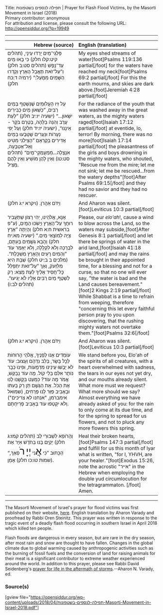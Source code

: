 <html>
<head></head>
<body>
Title: תפילה לנספים בשטפונות | Prayer for Flash Flood Victims, by the Masorti Movement in Israel (2018)<br />
Primary contributor: anonymous<br />
For attribution and license, please consult the following URL: <a href="http://opensiddur.org/?p=19949">http://opensiddur.org/?p=19949</a>
<p />
<hr />

<table style="margin-left: auto;margin-right: auto;" class="draggable">
<thead><tr><th id="x" style="text-align: right;">Hebrew (source)</th><th style="text-align: left;">English (translation)</th></tr></thead>
<tbody>
<tr><td style="vertical-align:top;" width="46%">
<div class="liturgy"><span lang="he">
פַּלְגֵי־מַיִם יָרְדוּ עֵינָי, <span class="citation">(תהלים קיט:קלו חלק)</span> 
כִּי בָאוּ מַיִם עַד־נָפֶשׁ <span class="citation">(תהלים סט:ב חלק)</span> 
וְ”עַל־זֹאת תֶּאֱבַל הָאָרֶץ 
וְקָדְרוּ הַשָּׁמַיִם מִמָּעַל:“ <span class="citation">(ירמיה ד:כח חלק)</span>
</span></div></td>
 
<td style="vertical-align:top;" width="53%">
<div class="english">
My eyes shed streams of water[foot]Psalms 119:136 partial[/foot]
for the waters have reached my neck[foot]Psalms 69:2 partial[/foot]
For this the earth mourns, 
and skies are dark above.[foot]Jeremiah 4:28 partial[/foot]
</div></td></tr>


<tr><td style="vertical-align:top;" width="46%">
<div class="liturgy"><span lang="he">
עַל זִיו הָעֲלוּמִים שֶׁנִּשְׁטַף בְּמַיִם רַבִּים, 
”כְּשְׁאוֹן מַיִם כַּבִּירִים יִשָּׁאוּן...“ <span class="citation">(ישעיה יז:יב חלק)</span> 
”לְעֵת עֶרֶב וְהִנֵּה בַלָּהָה, בְּטֶרֶם בֹּקֶר - אֵינֶנּוּ“, <span class="citation">(ישעיה יז:יד חלק)</span>
וְעַל יְפִי נְעָרוֹת וּנְעָרִים שֶׁטָּבְעוּ בְּמַיִם אַדִּירִים בְּקָרְאָם 
”הַצִּילֵנִי מִטִּיט וְאַל־אֶטְבָּעָה, 
אִנָּצְלָה...מִמַּעֲמַקֵּי־מָיִם“ <span class="citation">(תהלים סט:טו)</span> 
וְאֵין לָהֶן מוֹשִׁיעַ וְאֵין לָהֶם מַצִּיל.
</span></div></td>
 
<td style="vertical-align:top;" width="53%">
<div class="english">
For the radiance of the youth that was washed away in the great waters,
as the mighty waters raged[foot]Isaiah 17:12 partial[/foot]
at eventide, lo, terror! By morning, there was no more[foot]Isaiah 17:14 partial[/foot]
the pleasantness of the girls and boys drowning in the mighty waters, who shouted,
"Rescue me from the mire; let me not sink; 
let me be rescued...from the watery depths"[foot]After Psalms 69:15[/foot]
and they had no savior and they had no rescuer.
</div></td></tr>


<tr><td style="vertical-align:top;" width="46%">
<div class="liturgy"><span lang="he">
וַיִּדֹּם אַהֲרֹן. <span class="citation">(ויקרא י:ג חלק)</span> 
</span></div></td>
 
<td style="vertical-align:top;" width="53%">
<div class="english">
And Aharon was silent.[foot]Leviticus 10:3 partial[/foot]
</div></td></tr>


<tr><td style="vertical-align:top;" width="46%">
<div class="liturgy"><span lang="he">
אָנָּא, אֱלֹהֵינוּ, 
יְהִי רָצוֹן שֶׁתַּעֲבִיר רוּחֲךָ עַל־הָאָרֶץ וְיָשֹׁכּוּ הַמָּיִם, <span class="citation">(ע"פ בראשית ח:א חלק)</span> 
וְהָיְתָה ”אֶרֶץ צִיָּה לְמוֹצָאֵי מַיִם.” <span class="citation">(ישעיה מא:יח חלק)</span>
וְהָבֵא גְּשָׁמִים בְּעִתָּם, 
לִבְרָכָה וְלֹא לִקְלָלָה, 
וְלֹא יֵאָמֵר עוֹד 
”וְהַמַּיִם רָעִים וְהָאָרֶץ מְשַׁכָּלֶת“. <span class="citation">(מלכים ב ב:יט חלק)</span> 
שַׁבָּת הִיא מִלִּזְעֹק, וְאַךְ 
”עַל־זֹאת יִתְפַּלֵל כׇּל־חָסִיד אֵלֶיךָ לְעֵת מְצֹא: 
רַק לְשֵׁטֶף מַיִם רַבִּים אֵלָיו לֹא יַגִיעוּ“. <span class="citation">(תהלים לב:ו)</span> 
</span></div></td>
 
<td style="vertical-align:top;" width="53%">
<div class="english">
Please, our <em>elo'ah</em>!,
cause a wind to blow across the Land, so the waters may subside,[foot]After Genesis 8:1 partial[/foot]
and let there be springs of water in the arid land,[foot]Isaiah 41:18 partial[/foot]
and may the rains be brought in their appointed time,
for a blessing and not for a curse,
so that no one will ever say, 
"the water is bad and the Land causes bereavement."[foot]2 Kings 2:19 partial[/foot]
While Shabbat is a time to refrain from weeping, therefore
"concerning this let every faithful person pray to you upon discovering, 
that the rushing mighty waters not overtake them."[foot]Psalms 32:6[/foot]
</div></td></tr>


<tr><td style="vertical-align:top;" width="46%">
<div class="liturgy"><span lang="he">
וַיִּדֹּם אַהֲרֹן. <span class="citation">(ויקרא י:ג חלק)</span> 
</span></div></td>
 
<td style="vertical-align:top;" width="53%">
<div class="english">
And Aharon was silent.[foot]Leviticus 10:3 partial[/foot]
</div></td></tr>


<tr><td style="vertical-align:top;" width="46%">
<div class="liturgy"><span lang="he">
עוֹמְדִים אָנוּ לְפָנֶיךָ, 
אֱלֹהֵי הָרוּחוֹת לְכׇל בָּשָׂר, 
בְּלֵב נִדְהָם וְעָצוּב: 
עוֹד לֹא יָבְשׁוּ עֵינֵינוּ מִדְּמָעוֹת, 
וּפִינוּ כְּבָר נוֹתָר אִלֵּם בְּלִי קוֹל. 
מָה עוֹד נְבַקֵּשׁ, אֱמֹר מָה עוֹד? 
כִּמְעַט בִּקַּשְׁנוּ לָנוּ אֶת הַכֹּל. 
אֶת הַגֶשֶׁם תֵּן רַק בְּעִתּוֹ 
וּבָאָבִיב פַּזֵּר לָנוּ פְּרָחִים, <span class="citation">(שמואל אימברמן, "אנחנו לא צריכים")</span> 
וְלֹא יִקָּטְפוּ עוֹד בְּאָבִיב פְּרִיחָתָם.
</span></div></td>
 
<td style="vertical-align:top;" width="53%">
<div class="english">
We stand before you,
Elo'ah of the spirits of all creatures,
with a heart overwhelmed with sadness,
the tears in our eyes not yet dry,
and our mouths already silent.
What more must we request? What more should we say?
Almost everything we have already asked of you:
for the rain to only come at its due time,
and for the spring to spread for us flowers,
and not to pluck any more flowers this spring.
</div></td></tr>


<tr><td style="vertical-align:top;" width="46%">
<div class="liturgy"><span lang="he">
וְהָרוֹפֵא לִשְׁבוּרֵי לֵב <span class="citation">(תהלים קמז:ג חלק)</span> 
יְקַיֵּם בָּנוּ בְּחֹדֶשׁ אִיָּר אֶת הַכָּתוּב
”כִּי <span style="font-size: xx-large;">אֲ</span>נִי <span style="font-size: xx-large;">יְיָ</span> <span style="font-size: xx-large;">רֹ</span>פְאֶךָ,“ <span class="citation">(שמות טו:כו חלק)</span>
אָמֵן.
</span></div></td>
 
<td style="vertical-align:top;" width="53%">
<div class="english">
Heal their broken hearts,[foot]Psalms 147:3 partial[/foot]
and fulfill for us this month of Iyar what is written,
"for I, YHVH, are your healer."[foot]Exodus 15:26, note the acrostic "אייר" in the Hebrew when employing the double yud circumlocution for the tetragrammaton. [/foot]
Amen.
</div></td></tr>
</tbody></table>

<hr />

The Masorti Movement of Israel's prayer for flood victims was first published on their website, <a href="http://www.masorti.org.il/page.php?pid=5792">here</a>. English translation by Aharon Varady and proofread by Rabbi Oren Steinitz. This prayer was written in response to the tragic event of a deadly flash flood occurring in southern Israel in April 2018 which killed ten people.

Flash floods are dangerous in every season, but are rare in the dry season, after most rain and snow are thought to have fallen. Changes in the global climate due to global warming caused by anthropogenic activities such as the burning of fossil fuels and the conversion of land for raising animals for their meat is a significant contributor to extreme weather experienced around the world. In addition to this prayer, please see Rabbi David Seidenberg's <a href="https://opensiddur.org/prayers/collective-welfare/trouble/storms/after-the-storm-a-prayer-to-choose-life-by-david-seidenberg/">prayer for life in the aftermath of storms</a>.--Aharon N. Varady, ed.

<h3>Source(s)</h3>

[gview file="https://opensiddur.org/wp-content/uploads/2018/04/תפילה-לנספים-בשטפונות-Masorti-Movement-in-Israel-2018.pdf"]
</body>
</html>